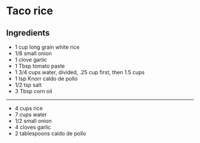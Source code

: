 # Taco rice

## Ingredients

- 1 cup long grain white rice
- 1/8 small onion
- 1 clove garlic
- 1 Tbsp tomato paste
- 1 3/4 cups water, divided, .25 cup first, then 1.5 cups
- 1 tsp Knorr caldo de pollo
- 1/2 tsp salt
- 3 Tbsp corn oil

---

- 4 cups rice
- 7 cups water
- 1/2 small onion
- 4 cloves garlic
- 2 tablespoons caldo de pollo
